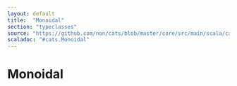 ```yaml
---
layout: default
title:  "Monoidal"
section: "typeclasses"
source: "https://github.com/non/cats/blob/master/core/src/main/scala/cats/Monoidal.scala"
scaladoc: "#cats.Monoidal"
---
```

# Monoidal
